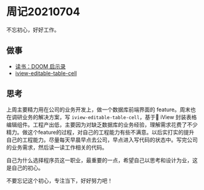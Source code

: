 # 周记20210704

不忘初心，好好工作。

## 做事

- [读书：DOOM 启示录](https://github.com/jiweiyuan/blog/blob/master/blog/articles/masters-of-doom.md)
- [iview-editable-table-cell](https://github.com/jiweiyuan/iview-editable-table-cell)

## 思考

上周主要精力用在公司的业务开发上，做一个数据库前端界面的 feature。周末也在调研业务的解决方案，写 `iview-editable-table-cell`，基于 iView 封装表格编辑组件。工程产出低，主要因为对缺乏数据库的业务经验，理解需求花费了不少精力。做这个feature的过程，对自己的工程能力有些不满意。以后实打实的提升自己的工程能力。尽量每天早晨早点去公司，早点进入写代码的状态中。写完公司的业务需求，然后读一读工作相关的代码。

自己为什么选择程序员这一职业，最重要的一点，希望自己以思考和设计为业，这是自己的初心。

不要忘记这个初心，专注当下，好好努力吧！